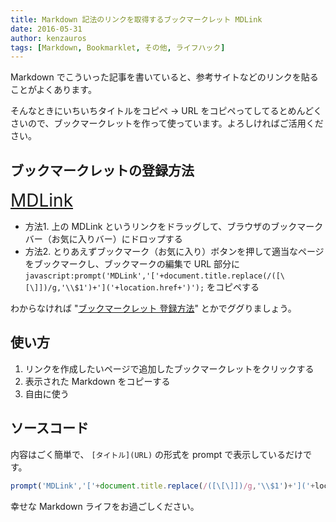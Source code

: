 ```yaml
---
title: Markdown 記法のリンクを取得するブックマークレット MDLink
date: 2016-05-31
author: kenzauros
tags: [Markdown, Bookmarklet, その他, ライフハック]
---
```


Markdown でこういった記事を書いていると、参考サイトなどのリンクを貼ることがよくあります。

そんなときにいちいちタイトルをコピペ → URL をコピペってしてるとめんどくさいので、ブックマークレットを作って使っています。よろしければご活用ください。

## ブックマークレットの登録方法

<span style="font-size:200%"><a href="javascript:prompt('','['+document.title.replace(/([\[\]])/g,'\\$1')+']('+location.href+')');">MDLink</a></span>

* 方法1. 上の MDLink というリンクをドラッグして、ブラウザのブックマークバー（お気に入りバー）にドロップする
* 方法2. とりあえずブックマーク（お気に入り）ボタンを押して適当なページをブックマークし、ブックマークの編集で URL 部分に `javascript:prompt('MDLink','['+document.title.replace(/([\[\]])/g,'\\$1')+']('+location.href+')');` をコピペする

わからなければ "[ブックマークレット 登録方法](https://www.google.co.jp/search?q=ブックマークレット%20登録方法)" とかでググりましょう。

## 使い方

1. リンクを作成したいページで追加したブックマークレットをクリックする
2. 表示された Markdown をコピーする
3. 自由に使う

## ソースコード

内容はごく簡単で、 `[タイトル](URL)` の形式を prompt で表示しているだけです。

```javascript
prompt('MDLink','['+document.title.replace(/([\[\]])/g,'\\$1')+']('+location.href+')');
```

幸せな Markdown ライフをお過ごしください。